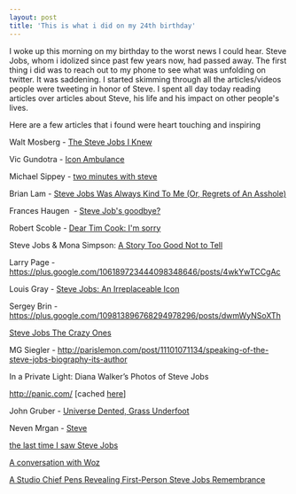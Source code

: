 ```yaml
---
layout: post
title: 'This is what i did on my 24th birthday'
---
```


I woke up this morning on my birthday to the worst news I could hear. Steve Jobs, whom i idolized since past few years now, had passed away. The first thing i did was to reach out to my phone to see what was unfolding on twitter. It was saddening. I started skimming through all the articles/videos people were tweeting in honor of Steve. I spent all day today reading articles over articles about Steve, his life and his impact on other people's lives.

Here are a few articles that i found were heart touching and inspiring

Walt Mosberg - <a href="http://allthingsd.com/20111005/the-steve-jobs-i-knew/" target="_blank">The Steve Jobs I Knew</a>

Vic Gundotra - <a href="https://plus.google.com/107117483540235115863/posts/gcSStkKxXTw" target="_blank">Icon Ambulance</a>

Michael Sippey - <a href="http://www.sippey.com/2011/10/two-minutes-with-steve.html" target="_blank">two minutes with steve</a>

Brian Lam - <a href="http://thewirecutter.com/2011/10/steve-jobs-was-always-kind-to-me-or-regrets-of-an-asshole/" target="_blank">Steve Jobs Was Always Kind To Me (Or, Regrets of An Asshole)</a>

Frances Haugen  - <a href="https://plus.google.com/106792630639449031994/posts/Nsds6YiMzZZ" target="_blank">Steve Job's goodbye?</a>

Robert Scoble - <a href="https://plus.google.com/111091089527727420853/posts/9RqvqJeC8vs" target="_blank">Dear Tim Cook: I'm sorry</a>

Steve Jobs &amp; Mona Simpson: <a href="http://blog.lib.uiowa.edu/hardinmd/2010/02/11/steve-jobs-mona-simpson-a-story-too-good-not-to-tell/" target="_blank">A Story Too Good Not to Tell</a>

Larry Page -<a href="https://plus.google.com/106189723444098348646/posts/4wkYwTCCgAc" target="_blank">https://plus.google.com/106189723444098348646/posts/4wkYwTCCgAc</a>

Louis Gray - <a href="http://blog.louisgray.com/2011/10/steve-jobs-irreplaceable-icon.html" target="_blank">Steve Jobs: An Irreplaceable Icon</a>

Sergey Brin - <a href="https://plus.google.com/109813896768294978296/posts/dwmWyNSoXTh" target="_blank">https://plus.google.com/109813896768294978296/posts/dwmWyNSoXTh</a>

<a href="http://www.youtube.com/watch?v=8rwsuXHA7RA" target="_blank">Steve Jobs The Crazy Ones</a>

MG Siegler - <a href="http://parislemon.com/post/11101071134/speaking-of-the-steve-jobs-biography-its-author" target="_blank">http://parislemon.com/post/11101071134/speaking-of-the-steve-jobs-biography-its-author</a>

<a title="http://lightbox.time.com/2011/10/06/in-a-private-light-diana-walkers-photos-of-steve-jobs/#1" target="_blank">In a Private Light: Diana Walker’s Photos of Steve Jobs</a>

<a href="http://panic.com/" target="_blank">http://panic.com/</a> [cached <a href="http://www.severint.net/wp-content/uploads/2011/10/panic-steve.jpg" target="_blank">here</a>]

John Gruber - <a href="http://daringfireball.net/2011/10/universe_dented_grass_underfoot" target="_blank">Universe Dented, Grass Underfoot</a>

Neven Mrgan - <a href="http://mrgan.tumblr.com/post/11090229578/steve" target="_blank">Steve</a>

<a href="http://blog.pluckytree.org/2011/10/last-time-i-saw-steve-jobs.html">the last time I saw Steve Jobs</a>

<a href="http://realdanlyons.com/blog/2011/10/11/a-conversation-with-woz/" target="_blank">A conversation with Woz</a>

<a href="http://www.hollywoodreporter.com/news/jim-gianopulos-steve-jobs-dead-248311" target="_blank">A Studio Chief Pens Revealing First-Person Steve Jobs Remembrance</a>
